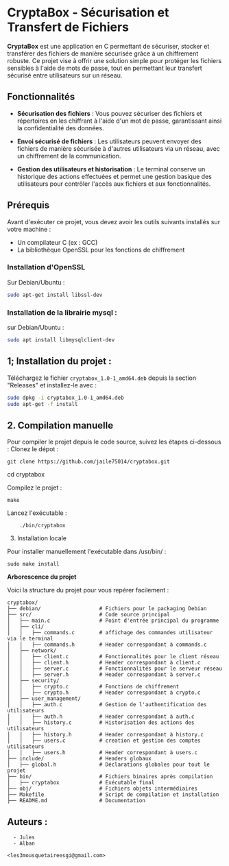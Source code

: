 # **CryptaBox** - Sécurisation et Transfert de Fichiers

**CryptaBox** est une application en C permettant de sécuriser, stocker et transférer des fichiers de manière sécurisée grâce à un chiffrement robuste. Ce projet vise à offrir une solution simple pour protéger les fichiers sensibles à l'aide de mots de passe, tout en permettant leur transfert sécurisé entre utilisateurs sur un réseau.

## Fonctionnalités

- **Sécurisation des fichiers** : Vous pouvez sécuriser des fichiers et répertoires en les chiffrant à l'aide d'un mot de passe, garantissant ainsi la confidentialité des données.
  
- **Envoi sécurisé de fichiers** : Les utilisateurs peuvent envoyer des fichiers de manière sécurisée à d'autres utilisateurs via un réseau, avec un chiffrement de la communication.
  
- **Gestion des utilisateurs et historisation** : Le terminal conserve un historique des actions effectuées et permet une gestion basique des utilisateurs pour contrôler l'accès aux fichiers et aux fonctionnalités.

## Prérequis

Avant d'exécuter ce projet, vous devez avoir les outils suivants installés sur votre machine :
- Un compilateur C (ex : GCC)
- La bibliothèque OpenSSL pour les fonctions de chiffrement

### Installation d'OpenSSL 

Sur Debian/Ubuntu :
```bash
sudo apt-get install libssl-dev
```
### Installation de la librairie mysql : 
sur Debian/Ubuntu :
```bash
sudo apt install libmysqlclient-dev
```
## 1; Installation du projet : 
Téléchargez le fichier `cryptabox_1.0-1_amd64.deb` depuis la section "Releases" et installez-le avec :
```bash
sudo dpkg -i cryptabox_1.0-1_amd64.deb
sudo apt-get -f install
```
## 2. Compilation manuelle

Pour compiler le projet depuis le code source, suivez les étapes ci-dessous :
Clonez le dépot : 
```
git clone https://github.com/jaile75014/cryptabox.git
```
cd cryptabox

Compilez le projet :
```
make
```
Lancez l'exécutable :
```
    ./bin/cryptabox
```
3. Installation locale

Pour installer manuellement l'exécutable dans /usr/bin/ :
```
sudo make install
```


 **Arborescence du projet**

Voici la structure du projet pour vous repérer facilement :
```Plaintext
cryptabox/
├── debian/                   # Fichiers pour le packaging Debian
├── src/                      # Code source principal
│   ├── main.c                # Point d'entrée principal du programme
│   ├── cli/
│   │   ├── commands.c        # affichage des commandes utilisateur via le terminal
│   │   ├── commands.h        # Header correspondant à commands.c
│   ├── network/
│   │   ├── client.c          # Fonctionnalités pour le client réseau
│   │   ├── client.h          # Header correspondant à client.c
│   │   ├── server.c          # Fonctionnalités pour le serveur réseau
│   │   ├── server.h          # Header correspondant à server.c
│   ├── security/
│   │   ├── crypto.c          # Fonctions de chiffrement
│   │   ├── crypto.h          # Header correspondant à crypto.c
│   ├── user_management/
│   │   ├── auth.c            # Gestion de l'authentification des utilisateurs
│   │   ├── auth.h            # Header correspondant à auth.c
│   │   ├── history.c         # Historisation des actions des utilisateurs
│   │   ├── history.h         # Header correspondant à history.c
│   │   ├── users.c           # creation et gestion des comptes utilisateurs
│   │   ├── users.h           # Header correspondant à users.c
├── include/                  # Headers globaux
│   ├── global.h              # Déclarations globales pour tout le projet
├── bin/                      # Fichiers binaires après compilation
│   ├── cryptabox             # Exécutable final
├── obj/                      # Fichiers objets intermédiaires
├── Makefile                  # Script de compilation et installation
├── README.md                 # Documentation
```
## Auteurs :  
```Plaintext
  - Jules
  - Alban

<les3mousquetaireesgi@gmail.com>
```
